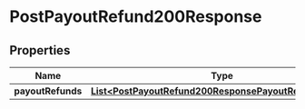 

# PostPayoutRefund200Response


## Properties

| Name | Type | Description | Notes |
|------------ | ------------- | ------------- | -------------|
|**payoutRefunds** | [**List&lt;PostPayoutRefund200ResponsePayoutRefundsInner&gt;**](PostPayoutRefund200ResponsePayoutRefundsInner.md) |  |  [optional] |



